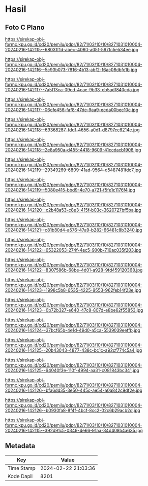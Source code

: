 # Hasil

## Foto C Plano

https://sirekap-obj-formc.kpu.go.id/cd20/pemilu/pdpr/82/71/03/10/10/8271031010004-20240216-142115--68031f1d-abec-4080-a05f-597fc5e534ee.jpg

https://sirekap-obj-formc.kpu.go.id/cd20/pemilu/pdpr/82/71/03/10/10/8271031010004-20240216-142116--5c93b073-7816-4b13-abf2-f6ac08dbfc1b.jpg

https://sirekap-obj-formc.kpu.go.id/cd20/pemilu/pdpr/82/71/03/10/10/8271031010004-20240216-142117--7a5f13ca-09cd-4cae-9b33-cb5adf840cda.jpg

https://sirekap-obj-formc.kpu.go.id/cd20/pemilu/pdpr/82/71/03/10/10/8271031010004-20240216-142117--06cfe456-faf8-47de-9aa9-ecda00bec10c.jpg

https://sirekap-obj-formc.kpu.go.id/cd20/pemilu/pdpr/82/71/03/10/10/8271031010004-20240216-142118--69368287-fddf-4656-a0d1-d8797ce8214e.jpg

https://sirekap-obj-formc.kpu.go.id/cd20/pemilu/pdpr/82/71/03/10/10/8271031010004-20240216-142118--2e8a950a-d455-4418-9609-41ccdacb1908.jpg

https://sirekap-obj-formc.kpu.go.id/cd20/pemilu/pdpr/82/71/03/10/10/8271031010004-20240216-142119--29349269-6809-41ad-9564-d5487481fdc7.jpg

https://sirekap-obj-formc.kpu.go.id/cd20/pemilu/pdpr/82/71/03/10/10/8271031010004-20240216-142119--5080e415-bbd9-4e70-a721-f5fe1c1176f4.jpg

https://sirekap-obj-formc.kpu.go.id/cd20/pemilu/pdpr/82/71/03/10/10/8271031010004-20240216-142120--c2b48a53-c8e3-415f-b03c-3620727bf5ba.jpg

https://sirekap-obj-formc.kpu.go.id/cd20/pemilu/pdpr/82/71/03/10/10/8271031010004-20240216-142121--c81b80d4-a576-47a9-b282-66481c8b3240.jpg

https://sirekap-obj-formc.kpu.go.id/cd20/pemilu/pdpr/82/71/03/10/10/8271031010004-20240216-142122--65322053-274f-4ec5-900b-710ac035f203.jpg

https://sirekap-obj-formc.kpu.go.id/cd20/pemilu/pdpr/82/71/03/10/10/8271031010004-20240216-142122--8307586b-68be-4d01-a928-9fd459120368.jpg

https://sirekap-obj-formc.kpu.go.id/cd20/pemilu/pdpr/82/71/03/10/10/8271031010004-20240216-142123--1998c5b8-6535-4225-9553-962feb14f23e.jpg

https://sirekap-obj-formc.kpu.go.id/cd20/pemilu/pdpr/82/71/03/10/10/8271031010004-20240216-142123--0b72b327-e640-47c8-807d-e8be62f55853.jpg

https://sirekap-obj-formc.kpu.go.id/cd20/pemilu/pdpr/82/71/03/10/10/8271031010004-20240216-142124--37bcf65b-4e1d-49d0-a5ca-5539039eeffb.jpg

https://sirekap-obj-formc.kpu.go.id/cd20/pemilu/pdpr/82/71/03/10/10/8271031010004-20240216-142125--20b43043-4877-438c-bc1c-a92cf774c5a4.jpg

https://sirekap-obj-formc.kpu.go.id/cd20/pemilu/pdpr/82/71/03/10/10/8271031010004-20240216-142125--64040f3e-110f-4994-aa31-c081843bc341.jpg

https://sirekap-obj-formc.kpu.go.id/cd20/pemilu/pdpr/82/71/03/10/10/8271031010004-20240216-142126--bfa6dd35-3e50-445c-ae54-a0a842c9df2e.jpg

https://sirekap-obj-formc.kpu.go.id/cd20/pemilu/pdpr/82/71/03/10/10/8271031010004-20240216-142126--b0930fa8-8f4f-4bcf-8cc2-02c6b29acb2d.jpg

https://sirekap-obj-formc.kpu.go.id/cd20/pemilu/pdpr/82/71/03/10/10/8271031010004-20240216-142115--392d91c5-0349-4e66-91aa-34d408b4a635.jpg


## Metadata

| Key        | Value               |
| ---------- | ------------------- |
| Time Stamp | 2024-02-22 21:03:36 |
| Kode Dapil | 8201                |



